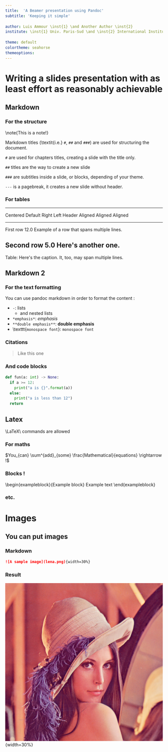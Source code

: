```yaml
---
title:  'A Beamer presentation using Pandoc'
subtitle: 'Keeping it simple'

author: Luis Ammour \inst{1} \and Another Author \inst{2}
institute: \inst{1} Univ. Paris-Sud \and \inst{2} International Institutes of \LaTeX

theme: default
colortheme: seahorse
themeoptions:
---
```


# Writing a slides presentation with as least effort as reasonably achievable

##  Markdown

### For the structure

\note{This is a note!}

Markdown titles (\textit{i.e.} `#`, `##` and `###`) are used for structuring the document.

`#` are used for chapters titles, creating a slide with the title only.

`##` titles are the way to create a new slide

`###` are subtitles inside a slide, or blocks, depending of your theme.

`---` is a pagebreak, it creates a new slide without header.

### For tables

-------------------------------------------------------------
 Centered   Default           Right Left
  Header    Aligned         Aligned Aligned
----------- ------- --------------- -------------------------
   First    row                12.0 Example of a row that
                                    spans multiple lines.

  Second    row                 5.0 Here's another one.
-------------------------------------------------------------

Table: Here's the caption. It, too, may span
multiple lines.

## Markdown 2

### For the text formatting

You can use pandoc markdown in order to format the content :

- `-`: lists
  - and nested lists
- `*emphasis*`: *emphasis*
- `**double emphasis**`: **double emphasis**
- \texttt{`monospace font`}: `monospace font`

### Citations

> Like this one

### And code blocks

``` python
def fun(a: int) -> None:
  if a >= 12:
    print("a is {}".format(a))
  else:
    print("a is less than 12")
  return
```

## Latex

\LaTeX\ commands are allowed

### For maths

$You_{can} \sum^{add}_{some} \frac{Mathematical}{equations} \rightarrow !$

### Blocks !

\begin{exampleblock}{Example block}
Example text
\end{exampleblock}

### etc.

# Images

## You can put images

### Markdown

``` markdown
![A sample image](lena.png){width=30%}
```

### Result

![A sample image](lena.png){width=30%}
